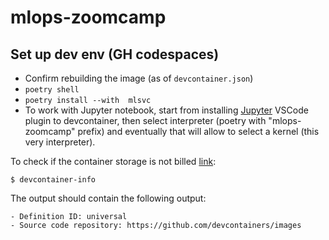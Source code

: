 # mlops-zoomcamp

## Set up dev env (GH codespaces)

* Confirm rebuilding the image (as of `devcontainer.json`)
* `poetry shell`
* `poetry install --with  mlsvc`
* To work with Jupyter notebook, start from installing [Jupyter]() VSCode plugin to devcontainer, then select interpreter (poetry with "mlops-zoomcamp" prefix) and eventually that will allow to select a kernel (this very interpreter).

To check if the container storage is not billed [link](https://docs.github.com/en/codespaces/troubleshooting/troubleshooting-included-usage#storage-usage-for-your-base-dev-container):
```
$ devcontainer-info
```

The output should contain the following output:
```
- Definition ID: universal
- Source code repository: https://github.com/devcontainers/images
```